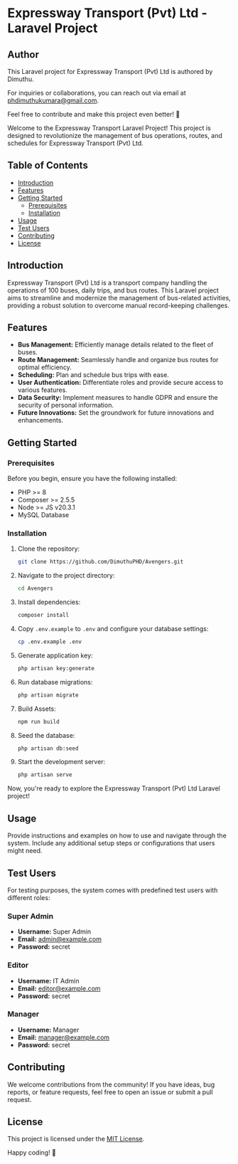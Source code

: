 # Expressway Transport (Pvt) Ltd - Laravel Project

## Author

This Laravel project for Expressway Transport (Pvt) Ltd is authored by Dimuthu.

For inquiries or collaborations, you can reach out via email at phdimuthukumara@gmail.com.

Feel free to contribute and make this project even better! 🌟


Welcome to the Expressway Transport Laravel Project! This project is designed to revolutionize the management of bus operations, routes, and schedules for Expressway Transport (Pvt) Ltd.

## Table of Contents
- [Introduction](#introduction)
- [Features](#features)
- [Getting Started](#getting-started)
  - [Prerequisites](#prerequisites)
  - [Installation](#installation)
- [Usage](#usage)
- [Test Users](#test-users)
- [Contributing](#contributing)
- [License](#license)

## Introduction

Expressway Transport (Pvt) Ltd is a transport company handling the operations of 100 buses, daily trips, and bus routes. This Laravel project aims to streamline and modernize the management of bus-related activities, providing a robust solution to overcome manual record-keeping challenges.

## Features

- **Bus Management:** Efficiently manage details related to the fleet of buses.
- **Route Management:** Seamlessly handle and organize bus routes for optimal efficiency.
- **Scheduling:** Plan and schedule bus trips with ease.
- **User Authentication:** Differentiate roles and provide secure access to various features.
- **Data Security:** Implement measures to handle GDPR and ensure the security of personal information.
- **Future Innovations:** Set the groundwork for future innovations and enhancements.

## Getting Started

### Prerequisites

Before you begin, ensure you have the following installed:

- PHP >= 8
- Composer >= 2.5.5
- Node >= JS v20.3.1
- MySQL Database

### Installation

1. Clone the repository:

    ```bash
    git clone https://github.com/DimuthuPHD/Avengers.git
    ```

2. Navigate to the project directory:

    ```bash
    cd Avengers
    ```

3. Install dependencies:

    ```bash
    composer install
    ```

4. Copy `.env.example` to `.env` and configure your database settings:

    ```bash
    cp .env.example .env
    ```

5. Generate application key:

    ```bash
    php artisan key:generate
    ```

6. Run database migrations:

    ```bash
    php artisan migrate
    ```
7. Build Assets:

    ```bash
    npm run build
    ```
8. Seed the database:

    ```bash
    php artisan db:seed
    ```

9. Start the development server:

    ```bash
    php artisan serve
    ```

Now, you're ready to explore the Expressway Transport (Pvt) Ltd Laravel project!

## Usage

Provide instructions and examples on how to use and navigate through the system. Include any additional setup steps or configurations that users might need.

## Test Users

For testing purposes, the system comes with predefined test users with different roles:

### Super Admin

- **Username:** Super Admin
- **Email:** admin@example.com
- **Password:** secret

### Editor

- **Username:** IT Admin
- **Email:** editor@example.com
- **Password:** secret

### Manager

- **Username:** Manager
- **Email:** manager@example.com
- **Password:** secret

## Contributing

We welcome contributions from the community! If you have ideas, bug reports, or feature requests, feel free to open an issue or submit a pull request.

## License

This project is licensed under the [MIT License](LICENSE).

Happy coding! 🚀
